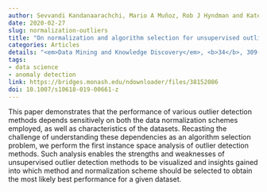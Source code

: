 ```yaml
---
author: Sevvandi Kandanaarachchi, Mario A Muñoz, Rob J Hyndman and Kate Smith&#8209;Miles
date: 2020-02-27
slug: normalization-outliers
title: "On normalization and algorithm selection for unsupervised outlier detection"
categories: Articles
details: "<em>Data Mining and Knowledge Discovery</em>, <b>34</b>, 309-354"
tags:
- data science
- anomaly detection
link: https://bridges.monash.edu/ndownloader/files/38152086
doi: 10.1007/s10618-019-00661-z
---
```


This paper demonstrates that the performance of various outlier detection methods depends sensitively on both the data normalization schemes employed, as well as characteristics of the datasets. Recasting the challenge of understanding these dependencies as an algorithm selection problem, we perform the first instance space analysis of outlier detection methods. Such analysis enables the strengths and weaknesses of unsupervised outlier detection methods to be visualized and insights gained into which method and normalization scheme should be selected to obtain the most likely best performance for a given dataset.
